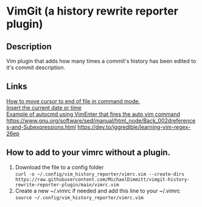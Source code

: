 # VimGit (a history rewrite reporter plugin)

## Description
Vim plugin that adds how many times a commit's history has been edited to it's commit description.

## Links
[How to move cursor to end of file in command mode.](https://stackoverflow.com/questions/17012308/move-cursor-to-end-of-file-in-vim)  
[Insert the current date or time](https://vimtricks.com/p/insert-the-current-date-or-time/)  
[Example of autocmd using VimEnter that fires the auto vim command](https://www.reddit.com/r/vim/comments/t5ebgq/how_to_run_a_shell_command_when_i_open_or_close_a/)  
https://www.gnu.org/software/sed/manual/html_node/Back_002dreferences-and-Subexpressions.html
https://dev.to/iggredible/learning-vim-regex-26ep

## How to add to your vimrc without a plugin.
1. Download the file to a config folder  
`curl -o ~/.config/vim_history_reporter/vimrc.vim --create-dirs https://raw.githubusercontent.com/MichaelDimmitt/vimgit-history-rewrite-reporter-plugin/main/vimrc.vim`
2. Create a new ~/.vimrc if needed and add this line to your ~/.vimrc  
`source ~/.config/vim_history_reporter/vimrc.vim`



